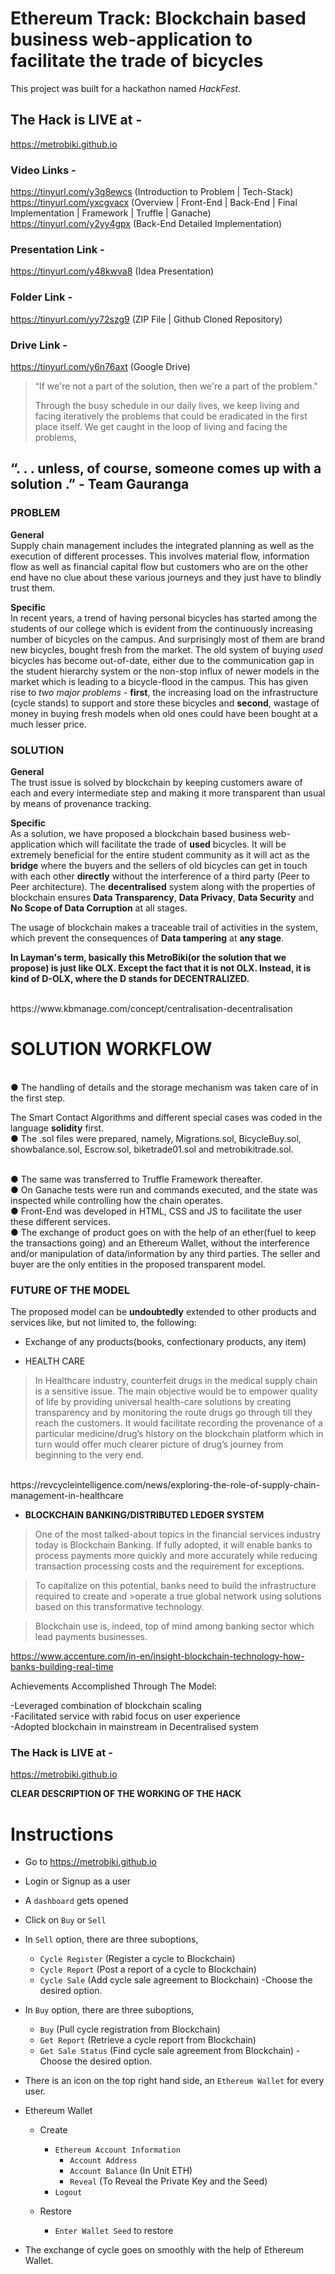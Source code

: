 # Ethereum Track: Blockchain based business web-application to facilitate the trade of bicycles

This project was built for a hackathon named *HackFest*.


## The Hack is LIVE at -
https://metrobiki.github.io


### Video Links - 

https://tinyurl.com/y3g8ewcs (Introduction to Problem | Tech-Stack)
</br>
https://tinyurl.com/yxcgvacx (Overview | Front-End | Back-End | Final Implementation | Framework | Truffle | Ganache)
</br>
https://tinyurl.com/y2yy4gpx (Back-End Detailed Implementation)

### Presentation Link - 

https://tinyurl.com/y48kwva8 (Idea Presentation)

### Folder Link - 

https://tinyurl.com/yy72szg9 (ZIP File | Github Cloned Repository)

### Drive Link - 

https://tinyurl.com/y6n76axt (Google Drive)



> “If we're not a part of the solution, then we're a part of the problem."
> 
> Through the busy schedule in our daily lives, we keep living and
> facing iteratively the problems that could be eradicated in the
> first place itself. We get caught in the loop of living and facing
> the problems,
##        “. . . unless, of course, someone comes up with a solution .” - Team Gauranga

### PROBLEM 

**General**
</br>
Supply chain management includes the integrated planning as well as the execution of different processes. This involves material flow, information flow as well as financial capital flow but customers who are on the other end have no clue about these various journeys and they just have to blindly trust them.

**Specific**
</br>
In recent years, a trend of having personal bicycles has started among the students of our college which is evident from the continuously increasing number of bicycles on the campus. And surprisingly most of them are brand new bicycles, bought fresh from the market. The old system of buying *used* bicycles has become out-of-date, either due to the communication gap in the student hierarchy system or the non-stop influx of newer models in the market which is leading to a bicycle-flood in the campus. This has given rise to *two major problems* - **first**, the increasing load on the infrastructure (cycle stands) to support and store these bicycles and **second**, wastage of money in buying fresh models when old ones could have been bought at a much lesser price.

### SOLUTION

**General**
</br>
The trust issue is solved by blockchain by keeping customers aware of each and every intermediate step and making it more transparent than usual by means of provenance tracking.

**Specific**
</br>
As a solution, we have proposed a blockchain based business web-application which will facilitate the trade of **used** bicycles. It will be extremely beneficial for the entire student community as it will act as the **bridge** where the buyers and the sellers of old bicycles can get in touch with each other **directly** without the interference of a third party (Peer to Peer architecture).
The **decentralised** system along with the properties of blockchain ensures **Data Transparency**, **Data Privacy**, **Data Security** and **No Scope of Data Corruption** at all stages.

The usage of blockchain makes a traceable trail of activities in the system, which prevent the consequences of **Data tampering** at **any stage**.

**In Layman's term, basically this MetroBiki(or the solution that we propose) is just like OLX. Except the fact that it is not OLX.
Instead, it is kind of D-OLX, where the D stands for DECENTRALIZED.**

</br>
https://www.kbmanage.com/concept/centralisation-decentralisation



# SOLUTION WORKFLOW


</br>
●  The handling of details and the storage mechanism was taken care of in the first step.

The Smart Contact Algorithms and different special cases was coded in the language **solidity** first.
</br>
●   The .sol files were prepared, namely, Migrations.sol, BicycleBuy.sol, showbalance.sol, Escrow.sol, biketrade01.sol and metrobikitrade.sol.

</br>
●   The same was transferred to Truffle Framework thereafter.


</br>
●   On Ganache tests were run and commands executed, and the state was inspected while controlling how the chain operates.


</br>
●   Front-End was developed in HTML, CSS and JS to facilitate the user these different services.


</br>
●   The exchange of product goes on with the help of an ether(fuel to keep the transactions going) and an Ethereum Wallet, without the interference and/or manipulation of data/information by any third parties.
The seller and buyer are the only entities in the proposed transparent model.


### FUTURE OF THE MODEL

The proposed model can be **undoubtedly** extended to other products and services like, but not limited to, the following:
- Exchange of any products(books, confectionary products, any item)

- HEALTH CARE
>In Healthcare industry, counterfeit drugs in the medical supply chain is  a sensitive issue. The main objective would be to empower quality of life by providing universal health-care solutions by creating transparency and by monitoring the route drugs go through till they reach the customers. It would facilitate recording the provenance of a particular medicine/drug’s history on the blockchain platform which in turn would offer much clearer picture of drug’s journey from  beginning to the very end.
</br>
https://revcycleintelligence.com/news/exploring-the-role-of-supply-chain-management-in-healthcare 
</br>


- **BLOCKCHAIN BANKING/DISTRIBUTED LEDGER SYSTEM**
>One of the most talked-about topics in the financial services industry today is
>Blockchain Banking. If fully adopted, it will enable banks to process payments more quickly and 
>more accurately while reducing transaction processing costs and the requirement for exceptions.

>To capitalize on this potential, banks need to build the infrastructure required to create and >operate a true global network using solutions based on this transformative technology.

>Blockchain use is, indeed, top of mind among banking sector which lead payments businesses.

https://www.accenture.com/in-en/insight-blockchain-technology-how-banks-building-real-time
</br>


Achievements Accomplished Through The Model:

-Leveraged combination of blockchain scaling
</br>
-Facilitated service with rabid focus on user experience
</br>
-Adopted blockchain in mainstream in Decentralised system




### The Hack is LIVE at -
https://metrobiki.github.io




**CLEAR DESCRIPTION OF THE WORKING OF THE HACK**

# Instructions
- Go to https://metrobiki.github.io
- Login or Signup as a user
- A `dashboard` gets opened 
- Click on `Buy` or `Sell` 
- In `Sell` option, there are three suboptions,
    * `Cycle Register` (Register a cycle to Blockchain)
    * `Cycle Report` (Post a report of a cycle to Blockchain)
    * `Cycle Sale` (Add cycle sale agreement to Blockchain)
-Choose the desired option.
- In `Buy` option, there are three suboptions,
    * `Buy` (Pull cycle registration from Blockchain)
    * `Get Report` (Retrieve a cycle report from Blockchain)
    * `Get Sale Status` (Find cycle sale agreement from Blockchain)
-Choose the desired option.
-  There is an icon on the top right hand side, an `Ethereum Wallet` for every user.
-  Ethereum Wallet
     * Create
        * `Ethereum Account Information`
            * `Account Address`
            * `Account Balance` (In Unit ETH)
            * `Reveal` (To Reveal the Private Key and the Seed)
        * `Logout`

     * Restore
        * `Enter Wallet Seed` to restore
     
-  The exchange of cycle goes on smoothly with the help of Ethereum Wallet.
